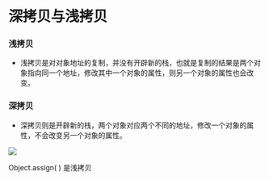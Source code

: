 # 深拷贝与浅拷贝

### 浅拷贝

- 浅拷贝是对对象地址的复制，并没有开辟新的栈，也就是复制的结果是两个对象指向同一个地址，修改其中一个对象的属性，则另一个对象的属性也会改变。

### 深拷贝

- 深拷贝则是开辟新的栈，两个对象对应两个不同的地址，修改一个对象的属性，不会改变另一个对象的属性。

![](/assets/Untitled-573b5857-99de-49ed-8eab-e3baf52d2f35.png)


Object.assign( ) 是浅拷贝